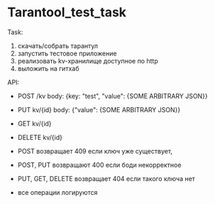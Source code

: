 # Tarantool_test_task
Task:
1) скачать/собрать тарантул
2) запустить тестовое приложение
3) реализовать kv-хранилище доступное по http
4) выложить на гитхаб

API:
- POST /kv body: {key: "test", "value": {SOME ARBITRARY JSON}}
- PUT kv/{id} body: {"value": {SOME ARBITRARY JSON}}
- GET kv/{id}
- DELETE kv/{id}

- POST  возвращает 409 если ключ уже существует,
- POST, PUT возвращают 400 если боди некорректное
- PUT, GET, DELETE возвращает 404 если такого ключа нет
- все операции логируются
